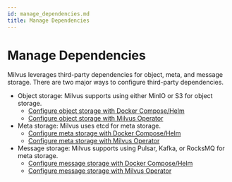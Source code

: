 ```yaml
---
id: manage_dependencies.md
title: Manage Dependencies
---
```


# Manage Dependencies

Milvus leverages third-party dependencies for object, meta, and message storage. There are two major ways to configure third-party dependencies.

- Object storage: Milvus supports using either MinIO or S3 for object storage.
  - [Configure object storage with Docker Compose/Helm](deploy_s3.md)
  - [Configure object storage with Milvus Operator](object_storage_operator.md)
- Meta storage: Milvus uses etcd for meta storage.
  - [Configure meta storage with Docker Compose/Helm](deploy_etcd.md)
  - [Configure meta storage with Milvus Operator](meta_storage_operator.md)
- Message storage: Milvus supports using Pulsar, Kafka, or RocksMQ for meta storage.
  - [Configure message storage with Docker Compose/Helm](deploy_pulsar.md)
  - [Configure message storage with Milvus Operator](message_storage_operator.md)

